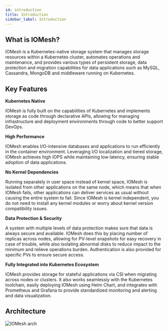 ```yaml
---
id: introduction
title: Introduction 
sidebar_label: Introduction
---
```


## What is IOMesh?

IOMesh is a Kubernetes-native storage system that manages storage resources within a Kubernetes cluster, automates operations and maintenance, and provides various types of persistent storage, data protection and migration capabilities for data applications such as MySQL, Cassandra, MongoDB and middleware running on Kubernetes.

## Key Features 

**Kubernetes Native**

IOMesh is fully built on the capabilities of Kubernetes and implements storage as code through declarative APIs, allowing for managing infrastructure and deployment environments through code to better support DevOps.

**High Performance** 

IOMesh enables I/O-intensive databases and applications to run efficiently in the container environment. Leveraging I/O localization and tiered storage, IOMesh achieves high IOPS while maintaining low latency, ensuring stable adoption of data applications.

**No Kernel Dependencies** 
   
Running separately in user space instead of kernel space, IOMesh is isolated from other applications on the same node, which means that when IOMesh fails, other applications can deliver services as usual without causing the entire system to fail. Since IOMesh is kernel independent, you do not need to install any kernel modules or worry about kernel version compatibility issues.

**Data Protection & Security**

A system with multiple levels of data protection makes sure that data is always secure and available. IOMesh does this by placing number of replicas across nodes, allowing for PV-level snapshots for easy recovery in case of trouble, while also isolating abnormal disks to reduce impact to the minimum and relieve operations burden. Authentication is also provided for specific PVs to ensure secure access. 

**Fully Integrated into Kubernetes Ecosystem**

IOMesh provides storage for stateful applications via CSI when migrating across nodes or clusters. It also works seamlessly with the Kubernetes toolchain, easily deploying IOMesh using Helm Chart, and integrates with Prometheus and Grafana to provide standardized monitoring and alerting and data visualization.

## Architecture
![IOMesh arch](https://user-images.githubusercontent.com/78140947/122766241-e2352c00-d2d3-11eb-9630-bb5b428c3178.png)
